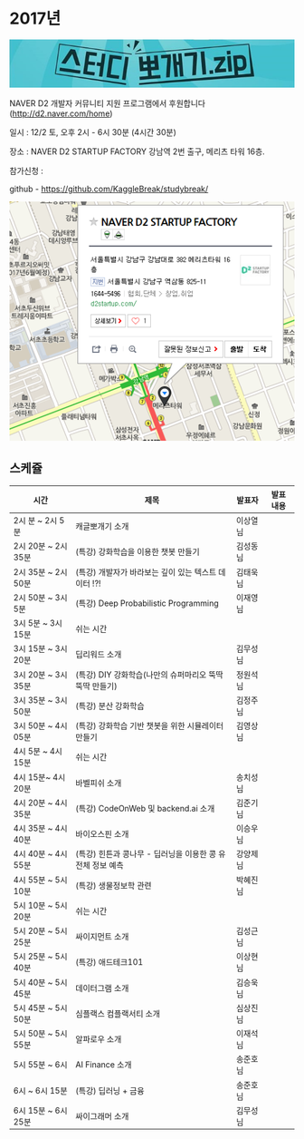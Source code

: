 # 2017년

![](img/title.jpg)

 NAVER D2 개발자 커뮤니티 지원 프로그램에서 후원합니다(http://d2.naver.com/home)
 
 일시 : 12/2 토, 오후 2시 - 6시 30분 (4시간 30분)
 
 장소 : NAVER D2 STARTUP FACTORY
       강남역 2번 출구, 메리츠 타워 16층.
 
 참가신청 : 
 
 github - https://github.com/KaggleBreak/studybreak/
 
![](img/d2.png)

## 스케쥴

| 시간                | 제목                                                       | 발표자   | 발표 내용 |
|---------------------|------------------------------------------------------------|----------|-----------|
| 2시 분 ~ 2시 5분    | 캐글뽀개기 소개                                            | 이상열님 |           |
| 2시 20분 ~ 2시 35분 | (특강) 강화학습을 이용한 챗봇 만들기                       | 김성동님 |           |
| 2시 35분 ~ 2시 50분 | (특강) 개발자가 바라보는 깊이 있는 텍스트 데이터 !?!       | 김태욱님 |           |
| 2시 50분 ~ 3시 5분  | (특강) Deep Probabilistic Programming                      | 이재영님 |           |
| 3시 5분 ~ 3시 15분  | 쉬는 시간                                                  |          |           |
| 3시 15분 ~ 3시 20분 | 딥리워드 소개                                              | 김무성님 |           |
| 3시 20분 ~ 3시 35분 | (특강) DIY 강화학습(나만의 슈퍼마리오 뚝딱뚝딱 만들기)     | 정원석님 |           |
| 3시 35분 ~ 3시 50분 | (특강) 분산 강화학습                                       | 김정주님 |           |
| 3시 50분 ~ 4시 05분 | (특강) 강화학습 기반 챗봇을 위한 시뮬레이터 만들기         | 김영상님 |           |
| 4시 5분 ~ 4시 15분  | 쉬는 시간                                                  |          |           |
| 4시 15분~ 4시 20분  | 바벨피쉬 소개                                              | 송치성님 |           |
| 4시 20분 ~ 4시 35분 | (특강) CodeOnWeb 및 backend.ai 소개                        | 김준기님 |           |
| 4시 35분 ~ 4시 40분 | 바이오스핀 소개                                            | 이승우님 |           |
| 4시 40분 ~ 4시 55분 | (특강) 힌튼과 콩나무 - 딥러닝을 이용한 콩 유전체 정보 예측 | 강양제님 |           |
| 4시 55분 ~ 5시 10분 | (특강) 생물정보학 관련                                     | 박혜진님 |           |
| 5시 10분 ~ 5시 20분 | 쉬는 시간                                                  |          |           |
| 5시 20분 ~ 5시 25분 | 싸이지먼트 소개                                            | 김성근님 |           |
| 5시 25분 ~ 5시 40분 | (특강) 애드테크101                                         | 이상현님 |           |
| 5시 40분 ~ 5시 45분 | 데이터그램 소개                                            | 김승욱님 |           |
| 5시 45분 ~ 5시 50분 | 심플랙스 컴플랙서티 소개                                   | 심상진님 |           |
| 5시 50분 ~ 5시 55분 | 알파로우 소개                                              | 이재석님 |           |
| 5시 55분 ~ 6시      | AI Finance 소개                                            | 송준호님 |           |
| 6시 ~ 6시 15분      | (특강) 딥러닝 + 금융                                       | 송준호님 |           |
| 6시 15분 ~ 6시 25분 | 싸이그래머 소개                                            | 김무성님 |           |
